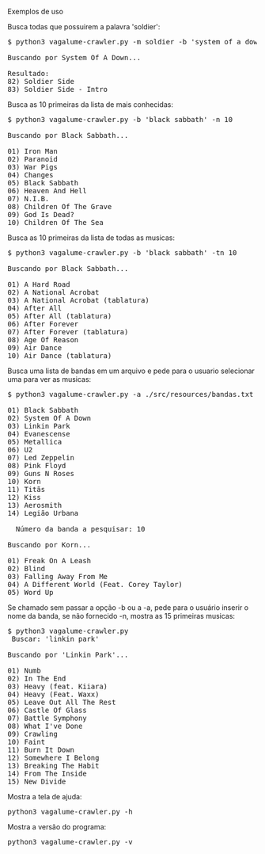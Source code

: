 

Exemplos de uso

Busca todas que possuirem a palavra 'soldier':

<pre>
$ python3 vagalume-crawler.py -m soldier -b 'system of a down'

Buscando por System Of A Down...

Resultado: 
82) Soldier Side
83) Soldier Side - Intro
</pre>


Busca as 10 primeiras da lista de mais conhecidas:

<pre>
$ python3 vagalume-crawler.py -b 'black sabbath' -n 10

Buscando por Black Sabbath...

01) Iron Man
02) Paranoid
03) War Pigs
04) Changes
05) Black Sabbath
06) Heaven And Hell
07) N.I.B.
08) Children Of The Grave
09) God Is Dead?
10) Children Of The Sea
</pre>



Busca as 10 primeiras da lista de todas as musicas:

<pre>
$ python3 vagalume-crawler.py -b 'black sabbath' -tn 10 

Buscando por Black Sabbath...

01) A Hard Road
02) A National Acrobat
03) A National Acrobat (tablatura)
04) After All
05) After All (tablatura)
06) After Forever
07) After Forever (tablatura)
08) Age Of Reason
09) Air Dance
10) Air Dance (tablatura)
</pre>


Busca uma lista de bandas em um arquivo e pede para o usuario selecionar uma para ver as musicas:

<pre>
$ python3 vagalume-crawler.py -a ./src/resources/bandas.txt -n5

01) Black Sabbath
02) System Of A Down
03) Linkin Park
04) Evanescense
05) Metallica
06) U2
07) Led Zeppelin
08) Pink Floyd
09) Guns N Roses
10) Korn
11) Titãs
12) Kiss
13) Aerosmith
14) Legião Urbana

  Número da banda a pesquisar: 10

Buscando por Korn...

01) Freak On A Leash
02) Blind
03) Falling Away From Me
04) A Different World (Feat. Corey Taylor)
05) Word Up
</pre>

Se chamado sem passar a opção -b ou a -a, pede para o usuário inserir o nome da banda, se não fornecido -n, mostra as 15 primeiras musicas:

<pre>
$ python3 vagalume-crawler.py
 Buscar: 'linkin park'   

Buscando por 'Linkin Park'...

01) Numb
02) In The End
03) Heavy (feat. Kiiara)
04) Heavy (Feat. Waxx)
05) Leave Out All The Rest
06) Castle Of Glass
07) Battle Symphony
08) What I've Done
09) Crawling
10) Faint
11) Burn It Down
12) Somewhere I Belong
13) Breaking The Habit
14) From The Inside
15) New Divide
</pre>

Mostra a tela de ajuda:

<pre>
python3 vagalume-crawler.py -h
</pre>

Mostra a versão do programa:

<pre>
python3 vagalume-crawler.py -v
</pre>





